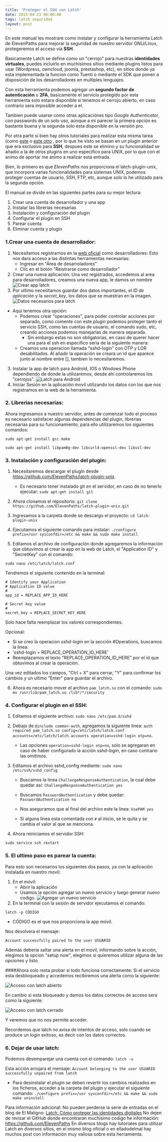 ```yaml
---
title: 'Proteger el SSH con Latch'
date: 2015-04-23 00:00:00
tags: latch seguridad
layout: post
---
```

En este manual les mostrare como instalar y configurar la herramienta Latch de ElevenPaths para mejorar la seguridad de nuestro servidor GNU/Linux, protegeremos el acceso vía **SSH**.

Basicamente Latch se define como un "cerrojo" para nuestras **identidades virtuales**, puedes incluirlo en muchisimos sitios mediante plugins listos para usar (Wordpress, owncloud, joomla, prestashop, etc), en sitios donde ya esta implementada la funcion como Tuenti o mediante el SDK que ponen a disposición de los desarrolladores en multiples lenguajes.

Con esta herramienta podemos agregar un **segundo factor de autenticación** o **2FA**, basicamente el servicio protegido por esta herramienta solo estara disponible si tenemos el cerrojo abierto, en caso contrario sera imposible acceder a el.

Tambien puede usarse como otras aplicaciónes tipo *Google Authenticator*, con passwords de un solo uso, aúnque a mi parecer la primera opción es bastante buena y la segunda solo esta disponible en la versión pro.

Por otra parte si bien hay otros tutoriales para realizar esta misma tarea (como [este](http://www.dexa-dev.com/securizando-un-vps-con-latch-i/) o [este otro](http://www.hackplayers.com/2014/01/securizando-openssh-mode-paranoico-2.html)  , por lo que he visto se basan en un plugin anterior que era exclusivo para **SSH**, despues este se elimino y su funcionalidad se añadio a la de otros plugins en uno especifico para UNIX, por lo que con el animo de aportar me animo a realizar esta entrada.

Bien, lo primero es que *ElevenPaths* nos proporciona el latch-plugin-unix, que incorpora varias funcionalidades para sistemas UNIX, podemos proteger cuentas de usuario, SSH, FTP, etc, aunque solo lo he utilizado para la segunda opción.

El manual se divide en las siguientes partes para su mejor lectura:

1. Crear una cuenta de desarrollador y una app
2. Instalar las librerias necesarias
3. Instalación y configuración del plugin
4. Configurar el plugin en SSH
5. Parear cuenta
6. Eliminar cuenta y plugin

### 1.Crear una cuenta de desarrollador:

1. Necesitamos registrarnos en la [web oficial](https://latch.elevenpaths.com) como desarrolladores: Esto nos dara acceso a las distintas herramientas necesarias:
	* Ingresar en "Área de desarroladores"
    * Clic en el botón "Reistrarse como desarrollador"
2. Crear una nueva aplicación: Una vez registrados, accedemos al area para desarrolladores, creamos una nueva app, le damos un nombre
![Crear app latch](https://res.cloudinary.com/escribocodigo/image/upload/c_scale,h_262/v1428901247/crear_app_latch_lsprmo.png)
3. Por ultimo necesitamos guardar dos datos importantes, el *ID de aplicación* y la *secret_key*, los datos que se muestran en la imagen.
![Datos necesarios para latch](https://res.cloudinary.com/escribocodigo/image/upload/c_scale,h_255/v1428901249/Datos_de_la_app_unvvbb.png)

* Aqui tenemos otra opción:
	* Podemos crear "operaciones", para poder controlar acciones por separado, como comente con este plugin podemos proteger tanto el servicio SSH, como las cuentas de usuario, el comando sudo, etc, creando acciones podemos manejarlas de manera separada.
		* Sin embargo estas no son obligatorias, en caso de querer hacer una para el ssh en especifico seria de la siguiente manera:
	* Creamos una operacion llamada "sshd-login" con OTP y LOR desabilitados. Al añadir la operación se creara un id que aparece junto al nombre entre [], tambien lo necesitaremos.

3. Instalar la app de latch para Android, IOS o Windows Phone dependiendo de donde la utilizaremos, desde ahí controlaremos los "cerrojos".
![Latch para Android](https://res.cloudinary.com/escribocodigo/image/upload/c_scale,h_302/v1428901250/latch_android_jyd5in.jpg)
4. Iniciar Sesión en la aplicación movil utilizando los datos con los que nos registramos en la web de la herramienta.

### 2. Librerias necesarias:

Ahora ingresamos a nuestro servidor, antes de comenzar todo el proceso es necesario satisfacer algunas dependencias del plugin, librerias necesarias para su funcionamiento, para ello utilizaremos los siguientes comandos:

`sudo apt-get install gcc make`

`sudo apt-get install libpam0g-dev libcurl4-openssl-dev libssl-dev`

### 3. Instalación y configuración del plugin:

1. Necesitaremos descargar el plugin desde https://github.com/ElevenPaths/latch-plugin-unix.
	* Es necesario tener instalado git en el servidor, en caso de no tenerlo ejecutar: `sudo apt-get install git`

2. Ahora clonamos el repositorio:
`git clone https://github.com/ElevenPaths/latch-plugin-unix.git`
3. Ingresamos a la carpeta donde se descargo el proyecto:
`cd latch-plugin-unix`
4. Ejecutamos el siguiente comando para instalar:
`./configure prefix=/usr sysconfdir=/etc && make && sudo make install`

5. Editamos el archivo de configuración donde agregaremos la información que obtuvimos al crear la app en la web de Latch, el  "Application ID" y "SecretKey" con el comando:

`sudo nano /etc/latch/latch.conf`

Tendremos el siguiente contenido en la terminal:

```language-bash
# Identify your Application
# Application ID value
#
app_id = REPLACE_APP_ID_HERE

# Secret key value
#
secret_key = REPLACE_SECRET_KEY_HERE
```

Solo hace falta reemplazar los valores correspondientes.

Opcional:

* Si se creo la operacion *sshd-login* en la sección #Operations, buscamos la linea:
* 'sshd-login = REPLACE_OPERATION_ID_HERE'
* Reemplazamos el texto "REPLACE_OPERATION_ID_HERE" por el id que obtuvimos al crear la operación.

Una vez editados los campos, "Ctrl + X" para cerrar, "Y" para confirmar los cambios y un ultimo "Enter" para guardar el archivo.

6. Ahora es necesario mover el archivo `pam_latch.so` con el comando:
`sudo mv /usr/lib/pam_latch.so /lib*/*/security`

### 4. Configurar el plugin en el SSH:

1. Editamos el siguiente archivo:
`sudo nano /etc/pam.d/sshd`

2. Debajo de `@include common-auth`, agregamos la siguiente linea:
`auth	   required	pam_latch.so config=/etc/latch/latch.conf accounts=/etc/latch/latch.accounts operation=sshd-login otp=no`.

	* Las opciones `operation=sshd-login otp=no`, solo se agregaran en caso de haber configurado la acción *sshd-login*, en caso contrario las omitimos.

3. Editamos el archivo sshd_config mediante:
`sudo nano /etc/ssh/sshd_config `

	* Buscamos la linea `ChallengeResponseAuthentication`, la cual debe quedar así:
`ChallengeResponseAuthentication yes`

	* Buscamos `PasswordAuthentication` y debe quedar:
`PasswordAuthentication no`

	* Nos aseguramos que al final del archivo este la linea:
`UsePAM yes`

	* Si alguna linea esta comentada con `#` al inicio, se le quita y se cambia el valor al que se menciona.

4. Ahora reiniciamos el servidor SSH:

`sudo service ssh restart`

### 5. El ultimo paso es parear la cuenta:

Para esto son necesarios los siguientes dos pasos, ya con la aplicación instalada en nuestro movil:

1. En el móvil:
	* Abrir la aplicación
	* Usamos la opción agregar un nuevo servicio y luego generar nuevo codigo.
![Agregar un nuevo servicio](https://res.cloudinary.com/escribocodigo/image/upload/c_scale,h_331/v1428901249/generar_codigo_wtr078.jpg)
2. En la terminal con la sesión de servidor ejecutamos el comando:

`latch -p CÓDIGO`

* CÓDIGO es el que nos proporciona la app móvil.

Nos devolvera el mensaje:

`Account successfully paired to the user USUARIO`

Además deberia saltar una alerta en el movil, informando sobre la acción, elegimos la opcion "setup now", elegimos si quieremos utilizar alguna de las opciones y listo.

####Ahora solo resta probar si todo funciona correctamente:
Si el servicio esta desbloqueado y accedemos recibiremos una alerta como la siguiente:

![Acceso con latch abierto](https://res.cloudinary.com/escribocodigo/image/upload/c_scale,h_360/v1428901249/cerrojo_abierto_ulzekd.jpg)

En cambio si esta bloqueado y damos los datos correctos de acceso sera como la siguiente:

![Acceso con latch cerrado](https://res.cloudinary.com/escribocodigo/image/upload/c_scale,h_360/v1428901249/cerrojo_cerrado_q0hc5p.jpg)

Y veremos que no nos permite acceder.

Recordemos que latch no avisa de intentos de acceso, solo cuando se produce un login exitoso, es decir con los datos correctos.

### 6. Dejar de usar latch:

Podemos desemparejar una cuenta con el comando:
`latch -u`

Esta acción arrojara el mensaje:
`Account belonging to the user USUARIO successfully unpaired from latch`

* Para desinstalar el plugin se deben revertir los cambios realizados en los ficheros, acceder a la carpeta del plugin y ejecutar el siguiente comando:
`./configure prefix=/usr sysconfdir=/etc && make && sudo make uninstall`

Para información adicional:
No pueden perderse la serie de entradas en el blog de El Maligno: [Latch: Cómo proteger las identidades digitales](http://www.elladodelmal.com/2013/12/como-proteger-las-identidades-digitales.html)
No dejen de revisar el GitHub donde encontraran muchisimo codigo he información: https://github.com/ElevenPaths
En diversos blogs hay tutoriales para utilizar Latch en diversos sitios, en el mismo blog oficial o en elladodelmal hay muchos post con información muy valiosa sobre esta herramienta.
